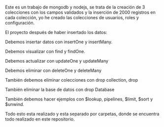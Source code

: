 Este es un trabajo de mongodb y nodejs, se trata de la creación de 3 colecciones con los campos validados y la inserción de 2000 registros en cada colección, yo he creado las colecciones de usuarios, roles y configuración.

El proyecto después de haber insertado los datos:

Debemos insertar datos con insertOne y insertMany.

Debemos visualizar con find y findOne.

Debemos actualizar con updateOne y updateMany

Debemos eliminar con deleteOne y deleteMany

También debemos eliminar colecciones con drop collection, drop

También eliminar la base de datos con drop Database

También debemos hacer ejemplos con $lookup, pipelines, $limit, $sort y $unwind.

Todo esto esta realizado y esta separado por carpetas, donde se encuentra todo realizado en este repositorio.
